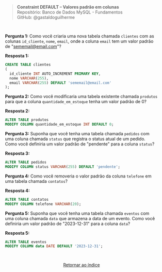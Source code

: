 > **Constraint DEFAULT – Valores padrão em colunas**     
> Repositório: Banco de Dados MySQL - Fundamentos  
> GitHub: @gastaldoguilherme

&nbsp;

**Pergunta 1:** Como você criaria uma nova tabela chamada `clientes` com as colunas `id_cliente`, `nome`, `email`, onde a coluna `email` tem um valor padrão de "sememail@email.com"?

**Resposta 1:**
```sql
CREATE TABLE clientes
(
  id_cliente INT AUTO_INCREMENT PRIMARY KEY,
  nome VARCHAR(255),
  email VARCHAR(255) DEFAULT 'sememail@email.com'
);
```

**Pergunta 2:** Como você modificaria uma tabela existente chamada `produtos` para que a coluna `quantidade_em_estoque` tenha um valor padrão de 0?

**Resposta 2:**
```sql
ALTER TABLE produtos
MODIFY COLUMN quantidade_em_estoque INT DEFAULT 0;
```

**Pergunta 3:** Suponha que você tenha uma tabela chamada `pedidos` com uma coluna chamada `status` que registra o status atual de um pedido. Como você definiria um valor padrão de "pendente" para a coluna `status`?

**Resposta 3:**
```sql
ALTER TABLE pedidos
MODIFY COLUMN status VARCHAR(255) DEFAULT 'pendente';
```

**Pergunta 4:** Como você removeria o valor padrão da coluna `telefone` em uma tabela chamada `contatos`?

**Resposta 4:**
```sql
ALTER TABLE contatos
MODIFY COLUMN telefone VARCHAR(20);
```

**Pergunta 5:** Suponha que você tenha uma tabela chamada `eventos` com uma coluna chamada `data` que armazena a data de um evento. Como você definiria um valor padrão de "2023-12-31" para a coluna `data`?

**Resposta 5:**
```sql
ALTER TABLE eventos
MODIFY COLUMN data DATE DEFAULT '2023-12-31';
```


&nbsp;    

<div align="center">
   
[Retornar ao índice](/README.md)

</div>